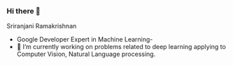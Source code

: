 ### Hi there 👋

Sriranjani Ramakrishnan
- Google Developer Expert in Machine Learning- 
- 🔭 I’m currently working on problems related to deep learning applying to Computer Vision, Natural Language processing. 
